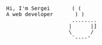 <pre>
Hi, I'm Sergei       ( (
A web developer       ) )
                     ........
                    |      |]
                    \      /
                     `----'
</pre>
